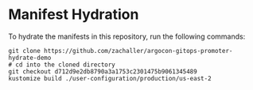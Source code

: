 # Manifest Hydration

To hydrate the manifests in this repository, run the following commands:

```shell
git clone https://github.com/zachaller/argocon-gitops-promoter-hydrate-demo
# cd into the cloned directory
git checkout d712d9e2db8790a3a1753c2301475b9061345489
kustomize build ./user-configuration/production/us-east-2
```
